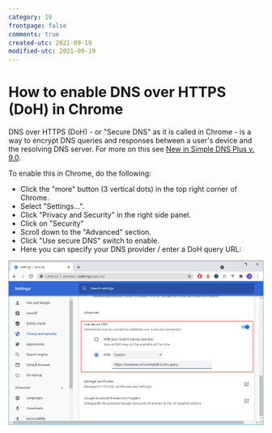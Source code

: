 ```yaml
---
category: 19
frontpage: false
comments: true
created-utc: 2021-09-19
modified-utc: 2021-09-19
---
```

# How to enable DNS over HTTPS (DoH) in Chrome

DNS over HTTPS (DoH) - or "Secure DNS" as it is called in Chrome - is a way to encrypt DNS queries and responses between a user's device and the resolving DNS server. For more on this see [New in Simple DNS Plus v. 9.0](/kb/194).

To enable this in Chrome, do the following:

- Click the "more" button (3 vertical dots) in the top right corner of Chrome.
- Select "Settings...". 
- Click "Privacy and Security" in the right side panel.
- Click on "Security"
- Scroll down to the "Advanced" section.
- Click "Use secure DNS" switch to enable.
- Here you can specify your DNS provider / enter a DoH query URL:

![](/img/195/doh-chrome.png)
